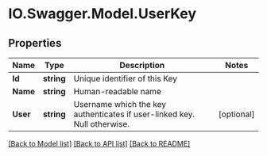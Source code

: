 # IO.Swagger.Model.UserKey
## Properties

Name | Type | Description | Notes
------------ | ------------- | ------------- | -------------
**Id** | **string** | Unique identifier of this Key | 
**Name** | **string** | Human-readable name | 
**User** | **string** | Username which the key authenticates if user-linked key. Null otherwise. | [optional] 

[[Back to Model list]](../README.md#documentation-for-models) [[Back to API list]](../README.md#documentation-for-api-endpoints) [[Back to README]](../README.md)

